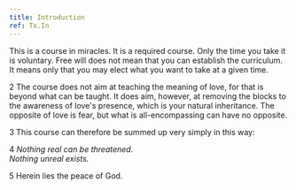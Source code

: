 ```yaml
---
title: Introduction
ref: Tx.In
---
```


This is a course in miracles. It is a required course. Only the time you
take it is voluntary. Free will does not mean that you can establish the
curriculum. It means only that you may elect what you want to take at a
given time.

2 The course does not aim at teaching the meaning of love, for that is
beyond what can be taught. It does aim, however, at removing the blocks
to the awareness of love's presence, which is your natural inheritance.
The opposite of love is fear, but what is all-encompassing can have no
opposite.

3 This course can therefore be summed up very simply in this way:

4 *Nothing real can be threatened.*<br/>*Nothing unreal exists.*

5 Herein lies the peace of God.

